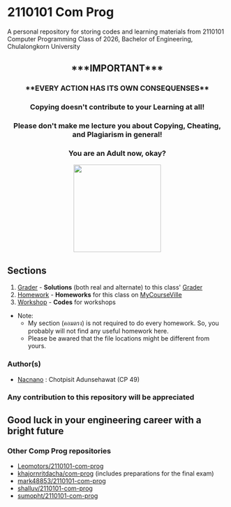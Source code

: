 # 2110101 Com Prog

A personal repository for storing codes and learning materials from 2110101 Computer Programming Class of 2026, Bachelor of Engineering, Chulalongkorn University

<h2 align="center" style="font-weight:bold">
***IMPORTANT***
</h2>

<h3 align="center" style="font-weight:bold">
**EVERY ACTION HAS ITS OWN CONSEQUENSES**
</h3>

<h3 align="center">
Copying doesn't contribute to your <strong> Learning </strong> at all!
</h3>

<h3 align="center">
Please don't make me lecture you about Copying, Cheating, and Plagiarism in general!
</h3>

<h3 align="center">
You are an <strong>Adult</strong> now, okay?
</h3>

<p align="center">
<img src="https://www.mend.io/wp-content/media/2021/04/aHViPTcyNTE0JmNtZD1pdGVtZWRpdG9yaW1hZ2UmZmlsZW5hbWU9aXRlbWVkaXRvcmltYWdlXzVlYTE1OWQ2M2MyZTAuanBnJnZlcnNpb249MDAwMCZzaWc9ZmFiZTNmMTFmZTE1N2Y5NTcwZTU5MTY5Mzk2MWQxY2M.jpeg" height=200>
</p>

## Sections

 1. [Grader](https://github.com/Nacnano/2110101-com-prog/tree/main/grader) - **Solutions** (both real and alternate) to this class' [Grader](https://2110101.nattee.net)
 2. [Homework](https://github.com/Nacnano/2110101-com-prog/tree/main/homework) - **Homeworks** for this class on  [MyCourseVille](https://www.mycourseville.com/?q=courseville/course/29665)
 3. [Workshop](https://github.com/Nacnano/2110101-com-prog/tree/main/workshop) - **Codes** for workshops

 - Note:
    - My section (คอมตรง) is not required to do every homework. So, you probably will not find any useful homework here.
    - Please be awared that the file locations might be different from yours.

### Author(s)

- [Nacnano](https://github.com/Nacnano) : Chotpisit Adunsehawat (CP 49)

### Any contribution to this repository will be appreciated

## Good luck in your engineering career with a bright future

### Other Comp Prog repositories
- [Leomotors/2110101-com-prog](https://github.com/Leomotors/2110101-com-prog)
- [khajornritdacha/com-prog](https://github.com/khajornritdacha/com-prog) (includes preparations for the final exam)
- [mark48853/2110101-com-prog](https://github.com/mark48853/2110101-com-prog)
- [shalluv/2110101-com-prog](https://github.com/shalluv/2110101-com-prog)
- [sumopht/2110101-com-prog](https://github.com/sumopht/2110101-com-prog)
